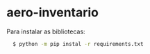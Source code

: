 # aero-inventario

Para instalar as bibliotecas:
``` bash
  $ python -m pip instal -r requirements.txt
```

